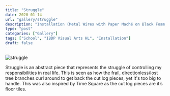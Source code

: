 ```yaml
---
title: "Struggle"
date: 2020-01-14
url: "gallery/struggle"
description: "Installation (Metal Wires with Paper Maché on Black Foam Board); 44(W) x 47.5(H) x 30(D) cm"
type: "post"
categories: ["Gallery"]
tags: ["School", "IBDP Visual Arts HL", "Installation"]
draft: false
---
```


![struggle](/images/post/VA/struggle.jpg)

Struggle is an abstract piece that represents the struggle of controlling my responsibilities in real life. This is seen as how the frail, directionless/lost tree branches curl around to get back the cut log pieces, yet it's too big to handle. This was also inspired by Time Square as the cut log pieces are it’s floor tiles.

